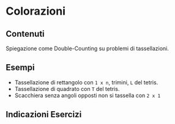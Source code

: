 # Colorazioni

## Contenuti

Spiegazione come Double-Counting su problemi di tassellazioni.

## Esempi

- Tassellazione di rettangolo con `1 x n`, trimini, `L` del tetris.
- Tassellazione di quadrato con `T` del tetris.
- Scacchiera senza angoli opposti non si tassella con `2 x 1`

## Indicazioni Esercizi

